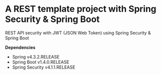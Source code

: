 # A REST template project with Spring Security &amp; Spring Boot

REST API security with JWT (JSON Web Token) using Spring Security &amp; Spring Boot


**Dependencies**
- Spring v4.3.2.RELEASE
- Spring Boot v1.4.0.RELEASE
- Spring Security v4.1.1.RELEASE
